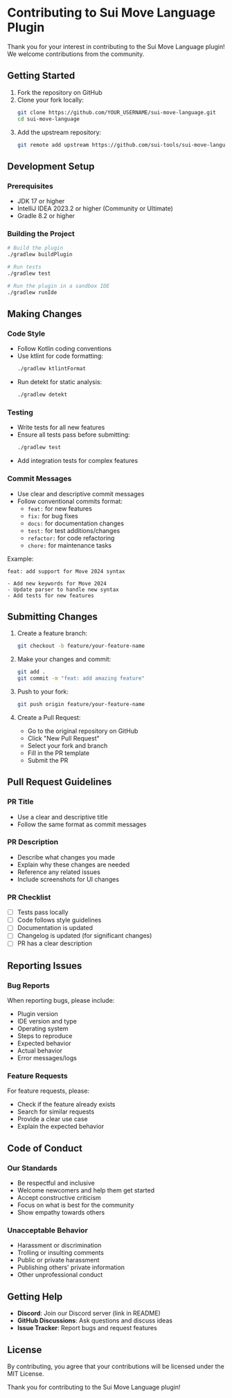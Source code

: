 # Contributing to Sui Move Language Plugin

Thank you for your interest in contributing to the Sui Move Language plugin! We welcome contributions from the community.

## Getting Started

1. Fork the repository on GitHub
2. Clone your fork locally:
   ```bash
   git clone https://github.com/YOUR_USERNAME/sui-move-language.git
   cd sui-move-language
   ```
3. Add the upstream repository:
   ```bash
   git remote add upstream https://github.com/sui-tools/sui-move-language.git
   ```

## Development Setup

### Prerequisites
- JDK 17 or higher
- IntelliJ IDEA 2023.2 or higher (Community or Ultimate)
- Gradle 8.2 or higher

### Building the Project
```bash
# Build the plugin
./gradlew buildPlugin

# Run tests
./gradlew test

# Run the plugin in a sandbox IDE
./gradlew runIde
```

## Making Changes

### Code Style
- Follow Kotlin coding conventions
- Use ktlint for code formatting:
  ```bash
  ./gradlew ktlintFormat
  ```
- Run detekt for static analysis:
  ```bash
  ./gradlew detekt
  ```

### Testing
- Write tests for all new features
- Ensure all tests pass before submitting:
  ```bash
  ./gradlew test
  ```
- Add integration tests for complex features

### Commit Messages
- Use clear and descriptive commit messages
- Follow conventional commits format:
  - `feat:` for new features
  - `fix:` for bug fixes
  - `docs:` for documentation changes
  - `test:` for test additions/changes
  - `refactor:` for code refactoring
  - `chore:` for maintenance tasks

Example:
```
feat: add support for Move 2024 syntax

- Add new keywords for Move 2024
- Update parser to handle new syntax
- Add tests for new features
```

## Submitting Changes

1. Create a feature branch:
   ```bash
   git checkout -b feature/your-feature-name
   ```

2. Make your changes and commit:
   ```bash
   git add .
   git commit -m "feat: add amazing feature"
   ```

3. Push to your fork:
   ```bash
   git push origin feature/your-feature-name
   ```

4. Create a Pull Request:
   - Go to the original repository on GitHub
   - Click "New Pull Request"
   - Select your fork and branch
   - Fill in the PR template
   - Submit the PR

## Pull Request Guidelines

### PR Title
- Use a clear and descriptive title
- Follow the same format as commit messages

### PR Description
- Describe what changes you made
- Explain why these changes are needed
- Reference any related issues
- Include screenshots for UI changes

### PR Checklist
- [ ] Tests pass locally
- [ ] Code follows style guidelines
- [ ] Documentation is updated
- [ ] Changelog is updated (for significant changes)
- [ ] PR has a clear description

## Reporting Issues

### Bug Reports
When reporting bugs, please include:
- Plugin version
- IDE version and type
- Operating system
- Steps to reproduce
- Expected behavior
- Actual behavior
- Error messages/logs

### Feature Requests
For feature requests, please:
- Check if the feature already exists
- Search for similar requests
- Provide a clear use case
- Explain the expected behavior

## Code of Conduct

### Our Standards
- Be respectful and inclusive
- Welcome newcomers and help them get started
- Accept constructive criticism
- Focus on what is best for the community
- Show empathy towards others

### Unacceptable Behavior
- Harassment or discrimination
- Trolling or insulting comments
- Public or private harassment
- Publishing others' private information
- Other unprofessional conduct

## Getting Help

- **Discord**: Join our Discord server (link in README)
- **GitHub Discussions**: Ask questions and discuss ideas
- **Issue Tracker**: Report bugs and request features

## License

By contributing, you agree that your contributions will be licensed under the MIT License.

Thank you for contributing to the Sui Move Language plugin!
